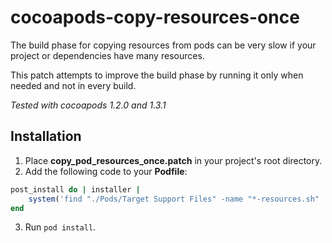 # cocoapods-copy-resources-once

The build phase for copying resources from pods can be very slow if your project or dependencies have many resources.

This patch attempts to improve the build phase by running it only when needed and not in every build.

*Tested with cocoapods 1.2.0 and 1.3.1*

## Installation

1. Place **copy_pod_resources_once.patch** in your project's root directory.
2. Add the following code to your **Podfile**:

```ruby
post_install do | installer |
    system('find "./Pods/Target Support Files" -name "*-resources.sh" | xargs -I{} patch -p0 {} -i ./copy_pod_resources_once.patch && find "./Pods/Target Support Files" -name "*-resources.sh" -exec sh -c "echo \"create_nonce_file\" >> \"{}\"" \;')
end
```
3. Run `pod install`.
